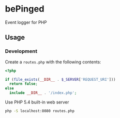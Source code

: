 # bePinged

Event logger for PHP

## Usage

### Development

Create a `routes.php` with the following contents:

```php
<?php

if (file_exists(__DIR__ . $_SERVER['REQUEST_URI']))
  return false;
else
  include __DIR__ . '/index.php';
```

Use PHP 5.4 built-in web server

```bash
php -S localhost:8080 routes.php